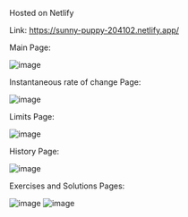Hosted on Netlify

Link:
https://sunny-puppy-204102.netlify.app/


Main Page:

![image](https://user-images.githubusercontent.com/54990359/206866481-434b6bbc-120e-4de3-b234-82695042f934.png)

Instantaneous rate of change Page:

![image](https://user-images.githubusercontent.com/54990359/206866593-8429ebeb-3772-4105-b3aa-aaa535c7c9d5.png)

Limits Page:

![image](https://user-images.githubusercontent.com/54990359/206866622-04b3ef32-f1db-4074-a095-10f117b058dc.png)

History Page:

![image](https://user-images.githubusercontent.com/54990359/206866634-883778ce-e7af-4226-b43c-a9df4d1a7174.png)

Exercises and Solutions Pages:

![image](https://user-images.githubusercontent.com/54990359/206866655-179e11dc-b32f-47be-96c4-9bdacda45b08.png)
![image](https://user-images.githubusercontent.com/54990359/206866681-5d6baf1b-c3c2-4d69-a733-457b8e3a7437.png)

